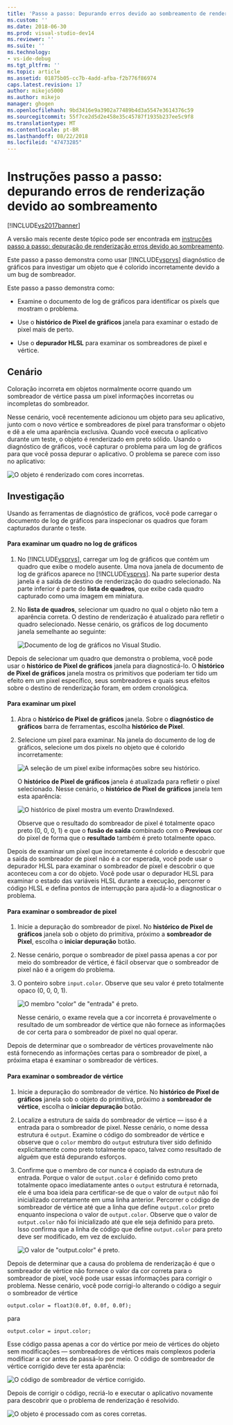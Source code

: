 ```yaml
---
title: 'Passo a passo: Depurando erros devido ao sombreamento de renderização | Microsoft Docs'
ms.custom: ''
ms.date: 2018-06-30
ms.prod: visual-studio-dev14
ms.reviewer: ''
ms.suite: ''
ms.technology:
- vs-ide-debug
ms.tgt_pltfrm: ''
ms.topic: article
ms.assetid: 01875b05-cc7b-4add-afba-f2b776f86974
caps.latest.revision: 17
author: mikejo5000
ms.author: mikejo
manager: ghogen
ms.openlocfilehash: 9bd3416e9a3902a77489b4d3a5547e3614376c59
ms.sourcegitcommit: 55f7ce2d5d2e458e35c45787f1935b237ee5c9f8
ms.translationtype: MT
ms.contentlocale: pt-BR
ms.lasthandoff: 08/22/2018
ms.locfileid: "47473285"
---
```

# <a name="walkthrough-debugging-rendering-errors-due-to-shading"></a>Instruções passo a passo: depurando erros de renderização devido ao sombreamento
[!INCLUDE[vs2017banner](../includes/vs2017banner.md)]

A versão mais recente deste tópico pode ser encontrada em [instruções passo a passo: depuração de renderização erros devido ao sombreamento](https://docs.microsoft.com/visualstudio/debugger/graphics/walkthrough-debugging-rendering-errors-due-to-shading).  
  
Este passo a passo demonstra como usar [!INCLUDE[vsprvs](../includes/vsprvs-md.md)] diagnóstico de gráficos para investigar um objeto que é colorido incorretamente devido a um bug de sombreador.  
  
 Este passo a passo demonstra como:  
  
-   Examine o documento de log de gráficos para identificar os pixels que mostram o problema.  
  
-   Use o **histórico de Pixel de gráficos** janela para examinar o estado de pixel mais de perto.  
  
-   Use o **depurador HLSL** para examinar os sombreadores de pixel e vértice.  
  
## <a name="scenario"></a>Cenário  
 Coloração incorreta em objetos normalmente ocorre quando um sombreador de vértice passa um pixel informações incorretas ou incompletas do sombreador.  
  
 Nesse cenário, você recentemente adicionou um objeto para seu aplicativo, junto com o novo vértice e sombreadores de pixel para transformar o objeto e dê a ele uma aparência exclusiva. Quando você executa o aplicativo durante um teste, o objeto é renderizado em preto sólido. Usando o diagnóstico de gráficos, você capturar o problema para um log de gráficos para que você possa depurar o aplicativo. O problema se parece com isso no aplicativo:  
  
 ![O objeto é renderizado com cores incorretas. ](../debugger/media/gfx-diag-demo-render-error-shader-problem.png "gfx_diag_demo_render_error_shader_problem")  
  
## <a name="investigation"></a>Investigação  
 Usando as ferramentas de diagnóstico de gráficos, você pode carregar o documento de log de gráficos para inspecionar os quadros que foram capturados durante o teste.  
  
#### <a name="to-examine-a-frame-in-a-graphics-log"></a>Para examinar um quadro no log de gráficos  
  
1.  No [!INCLUDE[vsprvs](../includes/vsprvs-md.md)], carregar um log de gráficos que contém um quadro que exibe o modelo ausente. Uma nova janela de documento de log de gráficos aparece no [!INCLUDE[vsprvs](../includes/vsprvs-md.md)]. Na parte superior desta janela é a saída de destino de renderização do quadro selecionado. Na parte inferior é parte do **lista de quadros**, que exibe cada quadro capturado como uma imagem em miniatura.  
  
2.  No **lista de quadros**, selecionar um quadro no qual o objeto não tem a aparência correta. O destino de renderização é atualizado para refletir o quadro selecionado. Nesse cenário, os gráficos de log documento janela semelhante ao seguinte:  
  
     ![Documento de log de gráficos no Visual Studio. ](../debugger/media/gfx-diag-demo-render-error-shader-step-1.png "gfx_diag_demo_render_error_shader_step_1")  
  
 Depois de selecionar um quadro que demonstra o problema, você pode usar o **histórico de Pixel de gráficos** janela para diagnosticá-lo. O **histórico de Pixel de gráficos** janela mostra os primitivos que poderiam ter tido um efeito em um pixel específico, seus sombreadores e quais seus efeitos sobre o destino de renderização foram, em ordem cronológica.  
  
#### <a name="to-examine-a-pixel"></a>Para examinar um pixel  
  
1.  Abra o **histórico de Pixel de gráficos** janela. Sobre o **diagnóstico de gráficos** barra de ferramentas, escolha **histórico de Pixel**.  
  
2.  Selecione um pixel para examinar. Na janela do documento de log de gráficos, selecione um dos pixels no objeto que é colorido incorretamente:  
  
     ![A seleção de um pixel exibe informações sobre seu histórico. ](../debugger/media/gfx-diag-demo-render-error-shader-step-2.png "gfx_diag_demo_render_error_shader_step_2")  
  
     O **histórico de Pixel de gráficos** janela é atualizada para refletir o pixel selecionado. Nesse cenário, o **histórico de Pixel de gráficos** janela tem esta aparência:  
  
     ![O histórico de pixel mostra um evento DrawIndexed. ](../debugger/media/gfx-diag-demo-render-error-shader-step-3.png "gfx_diag_demo_render_error_shader_step_3")  
  
     Observe que o resultado do sombreador de pixel é totalmente opaco preto (0, 0, 0, 1) e que o **fusão de saída** combinado com o **Previous** cor do pixel de forma que o **resultado** também é preto totalmente opaco.  
  
 Depois de examinar um pixel que incorretamente é colorido e descobrir que a saída do sombreador de pixel não é a cor esperada, você pode usar o depurador HLSL para examinar o sombreador de pixel e descobrir o que aconteceu com a cor do objeto. Você pode usar o depurador HLSL para examinar o estado das variáveis HLSL durante a execução, percorrer o código HLSL e defina pontos de interrupção para ajudá-lo a diagnosticar o problema.  
  
#### <a name="to-examine-the-pixel-shader"></a>Para examinar o sombreador de pixel  
  
1.  Inicie a depuração do sombreador de pixel. No **histórico de Pixel de gráficos** janela sob o objeto do primitiva, próximo a **sombreador de Pixel**, escolha o **iniciar depuração** botão.  
  
2.  Nesse cenário, porque o sombreador de pixel passa apenas a cor por meio do sombreador de vértice, é fácil observar que o sombreador de pixel não é a origem do problema.  
  
3.  O ponteiro sobre `input.color`. Observe que seu valor é preto totalmente opaco (0, 0, 0, 1).  
  
     ![O membro "color" de "entrada" é preto. ](../debugger/media/gfx-diag-demo-render-error-shader-step-5.png "gfx_diag_demo_render_error_shader_step_5")  
  
     Nesse cenário, o exame revela que a cor incorreta é provavelmente o resultado de um sombreador de vértice que não fornece as informações de cor certa para o sombreador de pixel no qual operar.  
  
 Depois de determinar que o sombreador de vértices provavelmente não está fornecendo as informações certas para o sombreador de pixel, a próxima etapa é examinar o sombreador de vértices.  
  
#### <a name="to-examine-the-vertex-shader"></a>Para examinar o sombreador de vértice  
  
1.  Inicie a depuração do sombreador de vértice. No **histórico de Pixel de gráficos** janela sob o objeto do primitiva, próximo a **sombreador de vértice**, escolha o **iniciar depuração** botão.  
  
2.  Localize a estrutura de saída do sombreador de vértice — isso é a entrada para o sombreador de pixel. Nesse cenário, o nome dessa estrutura é `output`. Examine o código do sombreador de vértice e observe que o `color` membro do `output` estrutura tiver sido definido explicitamente como preto totalmente opaco, talvez como resultado de alguém que está depurando esforços.  
  
3.  Confirme que o membro de cor nunca é copiado da estrutura de entrada. Porque o valor de `output.color` é definido como preto totalmente opaco imediatamente antes o `output` estrutura é retornada, ele é uma boa ideia para certificar-se de que o valor de `output` não foi inicializado corretamente em uma linha anterior. Percorrer o código de sombreador de vértice até que a linha que define `output.color` preto enquanto inspeciona o valor de `output.color`. Observe que o valor de `output.color` não foi inicializado até que ele seja definido para preto. Isso confirma que a linha de código que define `output.color` para preto deve ser modificado, em vez de excluído.  
  
     ![O valor de "output.color" é preto. ](../debugger/media/gfx-diag-demo-render-error-shader-step-7.png "gfx_diag_demo_render_error_shader_step_7")  
  
 Depois de determinar que a causa do problema de renderização é que o sombreador de vértice não fornece o valor da cor correta para o sombreador de pixel, você pode usar essas informações para corrigir o problema. Nesse cenário, você pode corrigi-lo alterando o código a seguir o sombreador de vértice  
  
```  
output.color = float3(0.0f, 0.0f, 0.0f);  
```  
  
 para  
  
```hlsl  
output.color = input.color;  
```  
  
 Esse código passa apenas a cor do vértice por meio de vértices do objeto sem modificações — sombreadores de vértices mais complexos poderia modificar a cor antes de passá-lo por meio. O código de sombreador de vértice corrigido deve ter esta aparência:  
  
 ![O código de sombreador de vértice corrigido. ](../debugger/media/gfx-diag-demo-render-error-shader-step-8.png "gfx_diag_demo_render_error_shader_step_8")  
  
 Depois de corrigir o código, recriá-lo e executar o aplicativo novamente para descobrir que o problema de renderização é resolvido.  
  
 ![O objeto é processado com as cores corretas. ](../debugger/media/gfx-diag-demo-render-error-shader-resolution.png "gfx_diag_demo_render_error_shader_resolution")



